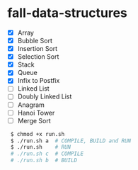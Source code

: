 # fall-data-structures

- [x] Array
- [x] Bubble Sort
- [x] Insertion Sort
- [x] Selection Sort
- [x] Stack
- [x] Queue
- [x] Infix to Postfix
- [ ] Linked List
- [ ] Doubly Linked List
- [ ] Anagram
- [ ] Hanoi Tower
- [ ] Merge Sort

``` bash
 $ chmod +x run.sh
 $ ./run.sh a  # COMPILE, BUILD and RUN
 $ ./run.sh    # RUN
 # ./run.sh c  # COMPILE
 # ./run.sh b  # BUILD
```
